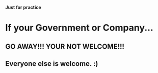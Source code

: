 **Just for practice**

# If your Government or Company...
 ## GO AWAY!!! YOUR NOT WELCOME!!!
## Everyone else is welcome. :)
